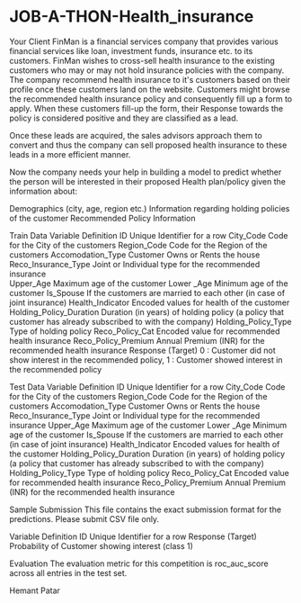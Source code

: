 # JOB-A-THON-Health_insurance
Your Client FinMan is a financial services company that provides various financial services like loan, investment funds, insurance etc. to its customers. FinMan wishes to cross-sell health insurance to the existing customers who may or may not hold insurance policies with the company. The company recommend health insurance to it's customers based on their profile once these customers land on the website. Customers might browse the recommended health insurance policy and consequently fill up a form to apply. When these customers fill-up the form, their Response towards the policy is considered positive and they are classified as a lead.

Once these leads are acquired, the sales advisors approach them to convert and thus the company can sell proposed health insurance to these leads in a more efficient manner.

Now the company needs your help in building a model to predict whether the person will be interested in their proposed Health plan/policy given the information about:

Demographics (city, age, region etc.)
Information regarding holding policies of the customer
Recommended Policy Information

Train Data
Variable	Definition
ID	Unique Identifier for a row
City_Code	Code for the City of the customers
Region_Code	Code for the Region of the customers
Accomodation_Type	Customer Owns or Rents the house
Reco_Insurance_Type	Joint or Individual type for the recommended insurance  
Upper_Age	Maximum age of the customer 
Lower _Age	Minimum age of the customer
Is_Spouse	If the customers are married to each other
(in case of joint insurance) 
Health_Indicator
Encoded values for health of the customer
Holding_Policy_Duration	Duration (in years) of holding policy (a policy that customer has already subscribed to with the company)
Holding_Policy_Type
Type of holding policy
Reco_Policy_Cat	Encoded value for recommended health insurance
Reco_Policy_Premium	Annual Premium (INR) for the recommended health insurance
Response (Target)	0 : Customer did not show interest in the recommended policy,
1 : Customer showed interest in the recommended policy

Test Data
Variable	Definition
ID	Unique Identifier for a row
City_Code	Code for the City of the customers
Region_Code	Code for the Region of the customers
Accomodation_Type	Customer Owns or Rents the house
Reco_Insurance_Type	Joint or Individual type for the recommended insurance
Upper_Age	Maximum age of the customer 
Lower _Age	Minimum age of the customer
Is_Spouse	If the customers are married to each other
(in case of joint insurance) 
Health_Indicator
Encoded values for health of the customer
Holding_Policy_Duration	Duration (in years) of holding policy (a policy that customer has already subscribed to with the company)
Holding_Policy_Type
Type of holding policy
Reco_Policy_Cat	Encoded value for recommended health insurance
Reco_Policy_Premium	Annual Premium (INR) for the recommended health insurance

Sample Submission
This file contains the exact submission format for the predictions. Please submit CSV file only.

Variable	Definition
ID	Unique Identifier for a row
Response	(Target) Probability of Customer showing interest (class 1)


Evaluation
The evaluation metric for this competition is roc_auc_score across all entries in the test set.






Hemant Patar	
 
